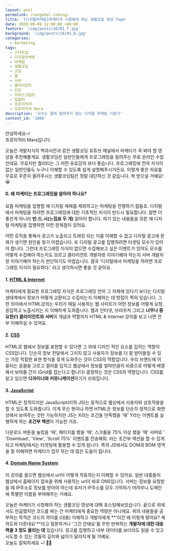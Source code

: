 ```yaml
---
layout: post
permalink: /sangwhal-coding/
title: '[디지털마케팅]마케터가 시청해야 하는 생활코딩 영상 Top4'
date: 2020-09-09 12:00:00 +09:00
feature: '/img/posts/10/01_T.jpg'
background: '/img/posts/10/01_B.jpg'
categories:
  - marketing
tags:
  - 스타트업
  - 디지털마케팅
  - 마케팅
  - 생활코딩
  - 코딩 
  - 웹 
  - 서버
  - 클라이언트
  - CSS 
  - 자바스크립트
  - 일잘러
  - 프로이직러
  - 프로이직러 Mara
description: '사수는 절대 알려주지 않는 디지털 마케팅 기본기'
content_id: '1008'
---
```


안녕하세요~!<br>
프로이직러 Mara입니다.

오늘은 개발지식의 백과사전과 같은 생활코딩 유튜브 채널에서 마케터가 꼭 봐야 할 영상을 추천해볼게요. 생활코딩은 일반인들에게 프로그래밍을 알려주는 무료 온라인 수업인데요. 무료지만 퀄리티는 그 어떤 유료강의 보다 좋습니다. 프로그래밍에 전혀 지식이 없는 일반인들도 누구나 이해할 수 있도록 쉽게 설명해주시거든요. 이렇게 좋은 자료를 무료로 꾸준히 올려주시는 생활코딩팀은 정말 대단하신 것 같습니다. 복 받으실 거예요! 😀

#### 0. 왜 마케터는 프로그래밍을 알아야 하나요? 

요즘 마케팅을 집행할 때 디지털 매체를 제외하고는 마케팅을 진행하기 힘들죠. 디지털에서 마케팅을 하려면 프로그래밍에 대한 기초적인 지식이 반드시 필요합니다. 알면 더 좋은게 아니라 **반.드.시(느낌표 두 개)** 알아야 합니다. 여기 있는 내용들을 모른 채 디지털 마케팅을 집행하면 이런 문제점이 있어요. <br>

어떤 로직을 통해서 광고가 노출되고 트래킹 되는 지를 이해할 수 없고 디지털 광고에 문제가 생기면 원인을 찾기 어렵습니다. 또 디지털 광고를 집행하려면 타겟팅 모수가 있어야 합니다. 그런데 프로그래밍 지식이 없으면 수집해보고 싶은 이벤트가 있어도 모수를 어떻게 수집해야 하는지도 모르고 클라이언트 개발자랑 이야기해야 하는지 서버 개발자랑 이야기해야 하는지 판단하기도 어렵습니다. 결국 '디지털에서 마케팅을 하려면 프로그래밍 지식이 필요하다.' 라고 생각하시면 좋을 것 같아요. 

#### 1. [HTML & Internet]( https://www.youtube.com/watch?v=tZooW6PritE&list=PLuHgQVnccGMDZP7FJ_ZsUrdCGH68ppvPb)

마케터에게 필요한 프로그래밍 지식은 프로그래밍 언어 그 자체에 있다기 보다는 디지털 생태계에서 정보가 어떻게 교환되고 수집되는지 이해하는 데 방점이 찍혀 있습니다. 그런 의미에서 HTML강의는 우리가 매일 사용하는 웹 사이트가 어떤 정보를 어떻게 요청, 응답하고 노출시키는 지 이해하게 도와줍니다. 웹과 인터넷, 브라우저 그리고 **너무나 중요한(!) 클라이언트와 서버**의 개념과 역할까지 HTML & Internet 강의를 보고 나면 전부 이해하실 수 있어요. 

#### 2. [CSS](https://www.youtube.com/watch?v=Ok0bBJPtgJI&list=PLuHgQVnccGMAnWgUYiAW2cTzSBywFO75B)

HTML로 웹에서 정보를 표현할 수 있다면 그 위에 디자인 적인 요소를 입히는 역할이 CSS입니다. 단순히 정보 전달에서 그치지 않고 사용자가 정보를 더 잘 받아들일 수 있는 가장 적절한 표현 방식을 찾게 도와주는 것이 CSS의 역할입니다. 우리 브랜드에 어울리는 글꼴을 고르고 컬러를 입히고 웹상에서 정보를 얼마만큼의 비중으로 어떻게 배열해서 보여줄 건지 (Grid를 잡는다고 합니다) 결정하는 것은 CSS의 역할입니다. CSS를 알고 있으면 **디자이너와 커뮤니케이션**하기가 쉬워집니다. 

#### 3. [JavaScript](https://www.youtube.com/watch?v=dPRtcRwKo-Y&list=PLuHgQVnccGMBB348PWRN0fREzYcYgFybf) 

HTML은 정적이지만 JavaScript(이하 JS)는 동적으로 웹상에서 사용자와 상호작용을 할 수 있도록 도와줍니다. 이게 무슨 뜻이냐 하면 HTML은 정보를 단순히 정적으로 화면상에서 보여주는 것만 가능하지만 JS는 X라는 조건을 만족했을 '때' Y라는 이벤트를 실행하게 하는 **조건부 액션**이 가능한 거죠. <br>

다운로드 버튼을 눌렀을 '때', 페이지를 봤을 '때', 스크롤을 75% 이상 했을 '때' 서버로 ' 'Download', 'View', 'Scroll 75%' 이벤트를 전송해줘. 라는 조건부 액션을 할 수 있게 되고 마케팅에서는 타겟팅에 활용할 수 있게 됩니다. 특히 JS에서도 DOM과 BOM 영역을 잘 이해하면 마케터가 업무 하는 데 많은 도움이 됩니다. 

#### 4. [Domain Name System](https://www.youtube.com/watch?v=zrqivQVj3JM&list=PLuHgQVnccGMCI75J-rC8yZSVGZq3gYsFp)

이 강의를 들으면 웹상에서 url이 어떻게 작동하는지 이해할 수 있어요. 일반 대중들이 웹상에서 홈페이지 접속을 위해 사용하는 url이 바로 DNS입니다. 서버는 정보를 요청받을 때 IP주소로 정보를 받아야 하는데 유저가 IP주소를 모두 기억하기 어려우니 도메인에 특별한 이름을 부여해주는 거예요. 

오늘은 마케터가 시청해야 하는 생활코딩 영상에 대해 포스팅해보았습니다. 끝으로 위에서도 언급했지만 코드를 짜는 건 마케터에게 중요한 역량은 아니에요. 위의 내용들을 공부하는 목적은 코드의 의미를 (대충) 이해하고 개발자에게 **'이건 왜 이렇게 됐어요? 제 의도와 다른데요'**라고 질문하거나 '그건 안돼요'를 무한 반복하는 **개발자에 대한 대응력을 3 정도 올리는 데** 있습니다. 광고를 집행하고 내부 데이터를 보더라도 읽을 수 있고 시도할 수 있는 것들의 깊이와 넓이가 달라지게 될 거예요. <br>오늘도 칼퇴하세요 ~!  🙋‍♀️
